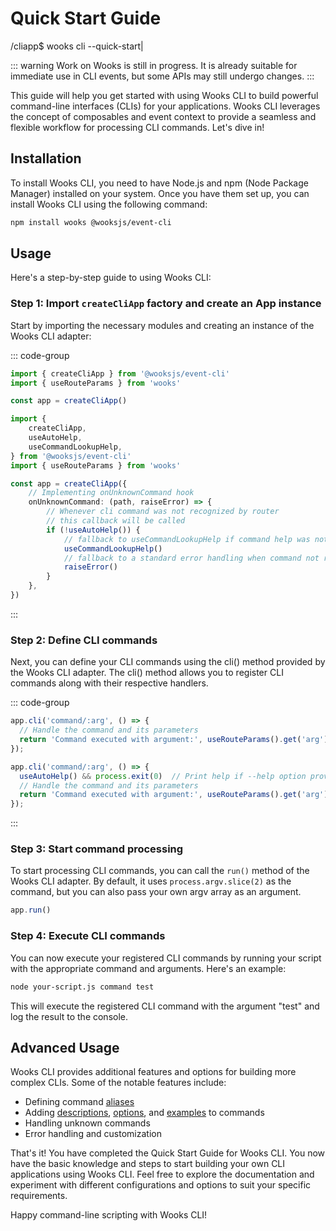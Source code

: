 # Quick Start Guide
<span class="cli-header"><span class="cli-path">/cliapp</span><span class="cli-invite">$</span> wooks cli --quick-start<span class="cli-blink">|</span></span>

::: warning
Work on Wooks is still in progress. It is already suitable for immediate use in CLI events,
but some APIs may still undergo changes.
:::

This guide will help you get started with using Wooks CLI to build powerful command-line interfaces (CLIs) for your applications.
Wooks CLI leverages the concept of composables and event context to provide a seamless and flexible workflow for processing CLI commands.
Let's dive in!

## Installation

To install Wooks CLI, you need to have Node.js and npm (Node Package Manager) installed on your system.
Once you have them set up, you can install Wooks CLI using the following command:

```bash
npm install wooks @wooksjs/event-cli
```

## Usage

Here's a step-by-step guide to using Wooks CLI:

### Step 1: Import `createCliApp` factory and create an App instance

Start by importing the necessary modules and creating an instance of the Wooks CLI adapter:

::: code-group
```ts [plain]
import { createCliApp } from '@wooksjs/event-cli'
import { useRouteParams } from 'wooks'

const app = createCliApp()
```
```ts [with auto-help]
import {
    createCliApp,
    useAutoHelp,
    useCommandLookupHelp,
} from '@wooksjs/event-cli'
import { useRouteParams } from 'wooks'

const app = createCliApp({
    // Implementing onUnknownCommand hook
    onUnknownCommand: (path, raiseError) => {
        // Whenever cli command was not recognized by router
        // this callback will be called        
        if (!useAutoHelp()) {
            // fallback to useCommandLookupHelp if command help was not found
            useCommandLookupHelp()
            // fallback to a standard error handling when command not recognized
            raiseError()
        }
    },
})
```
:::

### Step 2: Define CLI commands

Next, you can define your CLI commands using the cli() method provided by the Wooks CLI adapter.
The cli() method allows you to register CLI commands along with their respective handlers.


::: code-group
```ts [plain]
app.cli('command/:arg', () => {
  // Handle the command and its parameters
  return 'Command executed with argument:', useRouteParams().get('arg')
});
```
```ts [with auto-help]
app.cli('command/:arg', () => {
  useAutoHelp() && process.exit(0)  // Print help if --help option provided
  // Handle the command and its parameters
  return 'Command executed with argument:', useRouteParams().get('arg')
});
```
:::

### Step 3: Start command processing

To start processing CLI commands, you can call the `run()` method of the Wooks CLI adapter.
By default, it uses `process.argv.slice(2)` as the command, but you can also pass your own argv array as an argument.

```ts
app.run()
```

### Step 4: Execute CLI commands

You can now execute your registered CLI commands by running your script with the appropriate command and arguments.
Here's an example:

```bash
node your-script.js command test
```

This will execute the registered CLI command with the argument "test" and log the result to the console.

## Advanced Usage

Wooks CLI provides additional features and options for building more complex CLIs. Some of the notable features include:

-   Defining command [aliases](/cliapp/cli-help#aliases)
-   Adding [descriptions](/cliapp/cli-help#command-description), [options](/cliapp/cli-help#options), and [examples](/cliapp/cli-help#examples) to commands
-   Handling unknown commands
-   Error handling and customization

That's it! You have completed the Quick Start Guide for Wooks CLI.
You now have the basic knowledge and steps to start building your own CLI applications using Wooks CLI.
Feel free to explore the documentation and experiment with different configurations and options to suit your specific requirements.

Happy command-line scripting with Wooks CLI!
